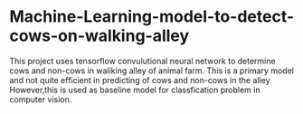 # Machine-Learning-model-to-detect-cows-on-walking-alley
This project uses tensorflow convulutional neural network to determine cows and non-cows in waliking alley of animal farm.
This is a primary model and not quite efficient in predicting of cows and non-cows in the alley
However,this is used as baseline model for classfication problem in computer vision.
